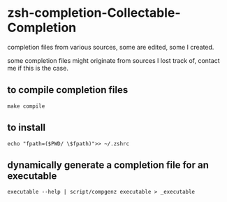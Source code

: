 # zsh-completion-Collectable-Completion
completion files from various sources, some are edited, some I created.

some completion files might originate from sources I lost track of, contact me if this is the case.

## to compile completion files
```make compile```

## to install
```echo "fpath=($PWD/ \$fpath)">> ~/.zshrc```

## dynamically generate a completion file for an executable
```executable --help | script/compgenz executable > _executable```
